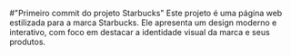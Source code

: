 #"Primeiro commit do projeto Starbucks"
Este projeto é uma página web estilizada para a marca Starbucks. Ele apresenta um design moderno e interativo, com foco em destacar a identidade visual da marca e seus produtos.
